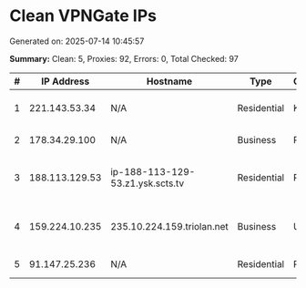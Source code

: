 # Clean VPNGate IPs
Generated on: 2025-07-14 10:45:57

**Summary:** Clean: 5, Proxies: 92, Errors: 0, Total Checked: 97

| # | IP Address | Hostname | Type | Country | Provider |
|---|------------|----------|------|---------|----------|
| 1 | 221.143.53.34 | N/A | Residential | KR | SK Broadband Co Ltd |
| 2 | 178.34.29.100 | N/A | Business | RU | PJSC Rostelecom |
| 3 | 188.113.129.53 | ip-188-113-129-53.z1.ysk.scts.tv | Residential | RU | Sakhalin Cable Telesystems Ltd |
| 4 | 159.224.10.235 | 235.10.224.159.triolan.net | Business | UA | CONTENT DELIVERY NETWORK LTD |
| 5 | 91.147.25.236 | N/A | Residential | RU | PJSC Rostelecom |
